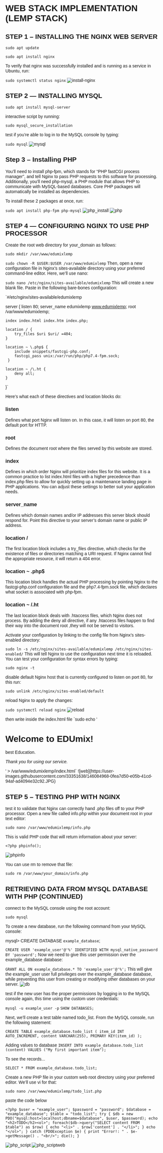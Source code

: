 # WEB STACK IMPLEMENTATION (LEMP STACK)

## STEP 1 – INSTALLING THE NGINX WEB SERVER

`sudo apt update`

`sudo apt install nginx`

To verify that nginx was successfully installed and is running as a service in Ubuntu, run:

`sudo systemctl status nginx`
![install-nginx](https://user-images.githubusercontent.com/33351638/146085018-875a50c1-473e-4067-84e0-91a975f73b14.JPG)

## STEP 2 — INSTALLING MYSQL
`sudo apt install mysql-server`

interactive script by running:

`sudo mysql_secure_installation`

test if you’re able to log in to the MySQL console by typing:

`sudo mysql`
![mysql](https://user-images.githubusercontent.com/33351638/146085036-db515207-a638-45f3-8962-5235f96ce498.JPG)

## Step 3 – Installing PHP

You’ll need to install php-fpm, which stands for “PHP fastCGI process manager”, and tell Nginx to pass PHP requests to this software for processing. Additionally, you’ll need php-mysql, a PHP module that allows PHP to communicate with MySQL-based databases. Core PHP packages will automatically be installed as dependencies.

To install these 2 packages at once, run:

`sudo apt install php-fpm php-mysql`
![php_install](https://user-images.githubusercontent.com/33351638/146084847-163d77fb-9016-4b13-8266-d6bd6c074dc2.JPG)
![php](https://user-images.githubusercontent.com/33351638/146085081-768e2d84-957b-48cd-b240-47b7b6ed68a7.JPG)


## STEP 4 — CONFIGURING NGINX TO USE PHP PROCESSOR

Create the root web directory for your_domain as follows:

`sudo mkdir /var/www/edumixlemp`

`sudo chown -R $USER:$USER /var/www/edumixlemp`
Then, open a new configuration file in Nginx’s sites-available directory using your preferred command-line editor. Here, we’ll use nano:

`sudo nano /etc/nginx/sites-available/edumixlemp`
This will create a new blank file. Paste in the following bare-bones configuration:

`#/etc/nginx/sites-available/edumixlemp

server {
    listen 80;
    server_name edumixlemp www.edumixlemp;
    root /var/www/edumixlemp;

    index index.html index.htm index.php;

    location / {
        try_files $uri $uri/ =404;
    }

    location ~ \.php$ {
        include snippets/fastcgi-php.conf;
        fastcgi_pass unix:/var/run/php/php7.4-fpm.sock;
     }

    location ~ /\.ht {
        deny all;
    }

}`

Here’s what each of these directives and location blocks do:

### listen 
Defines what port Nginx will listen on. In this case, it will listen on port 80, the default port for HTTP.
### root
Defines the document root where the files served by this website are stored.
### index
Defines in which order Nginx will prioritize index files for this website. It is a common practice to list index.html files with a higher precedence than index.php files to allow for quickly setting up a maintenance landing page in PHP applications. You can adjust these settings to better suit your application needs.
### server_name 
Defines which domain names and/or IP addresses this server block should respond for. Point this directive to your server’s domain name or public IP address.
### location / 
The first location block includes a try_files directive, which checks for the existence of files or directories matching a URI request. If Nginx cannot find the appropriate resource, it will return a 404 error.
### location ~ \.php$ 
This location block handles the actual PHP processing by pointing Nginx to the fastcgi-php.conf configuration file and the php7.4-fpm.sock file, which declares what socket is associated with php-fpm.
### location ~ /\.ht 
The last location block deals with .htaccess files, which Nginx does not process. By adding the deny all directive, if any .htaccess files happen to find their way into the document root ,they will not be served to visitors.


Activate your configuration by linking to the config file from Nginx’s sites-enabled directory:

`sudo ln -s /etc/nginx/sites-available/edumixlemp /etc/nginx/sites-enabled/`
This will tell Nginx to use the configuration next time it is reloaded. You can test your configuration for syntax errors by typing:

`sudo nginx -t`

disable default Nginx host that is currently configured to listen on port 80, for this run:

`sudo unlink /etc/nginx/sites-enabled/default`

reload Nginx to apply the changes:

`sudo systemctl reload nginx`
![reload](https://user-images.githubusercontent.com/33351638/146084931-b3bb04ce-d16c-4bc8-bc2e-4008fcb1d678.JPG)

then write inside the index.html file
`sudo echo '<!DOCTYPE html>
<html>
<head>
<title>Welcome to EDUmix on Nginx!</title>
<style>
    body {
        width: 35em;
        margin: 0 auto;
        font-family: Tahoma, Verdana, Arial, sans-serif;
    }
</style>
</head>
<body>
<h1>Welcome to EDUmix!</h1>
<p>best Education.</p>

<p><em>Thank you for using our service.</em></p>
</body>
</html>' > /var/www/edumixlemp/index.html`
![web](https://user-images.githubusercontent.com/33351638/146084968-0fea7d50-e05b-41cd-94af-ad4094e32c92.JPG)

## STEP 5 – TESTING PHP WITH NGINX

 test it to validate that Nginx can correctly hand .php files off to your PHP processor.
 Open a new file called info.php within your document root in your text editor:

`sudo nano /var/www/edumixlemp/info.php`

This is valid PHP code that will return information about your server:

`<?php
phpinfo();`

![phpinfo](https://user-images.githubusercontent.com/33351638/146084864-ddc05fd8-3e64-4b20-92d2-0f2faae2c626.JPG)

You can use rm to remove that file:

`sudo rm /var/www/your_domain/info.php`


## RETRIEVING DATA FROM MYSQL DATABASE WITH PHP (CONTINUED)

connect to the MySQL console using the root account:

`sudo mysql`

To create a new database, run the following command from your MySQL console:

mysql> CREATE DATABASE `example_database`;

`CREATE USER 'example_user'@'%' IDENTIFIED WITH mysql_native_password BY 'password';`
Now we need to give this user permission over the example_database database:

`GRANT ALL ON example_database.* TO 'example_user'@'%';`
This will give the example_user user full privileges over the example_database database, while preventing this user from creating or modifying other databases on your server.
![db](https://user-images.githubusercontent.com/33351638/146084985-dbc1b046-fdd3-4bed-853c-8707442acdd4.JPG)

test if the new user has the proper permissions by logging in to the MySQL console again, this time using the custom user credentials:

`mysql -u example_user -p`
`SHOW DATABASES;`

Next, we’ll create a test table named todo_list. From the MySQL console, run the following statement:

`CREATE TABLE example_database.todo_list (
  item_id INT AUTO_INCREMENT,
 content VARCHAR(255),
  PRIMARY KEY(item_id) );`
  
  Adding values to database
  `INSERT INTO example_database.todo_list (content) VALUES ("My first important item");`
  
  To see the records...
  
  `SELECT * FROM example_database.todo_list;`
  
  
  Create a new PHP file in your custom web root directory using your preferred editor. We’ll use vi for that:

`sudo nano /var/www/edumixlemp/todo_list.php`
  
 paste the code below
 
 `<?php
$user = "example_user";
$password = "password";
$database = "example_database";
$table = "todo_list";
try {
  $db = new PDO("mysql:host=localhost;dbname=$database", $user, $password);
  echo "<h2>TODO</h2><ol>";
  foreach($db->query("SELECT content FROM $table") as $row) {
    echo "<li>" . $row['content'] . "</li>";
  }
  echo "</ol>";
} catch (PDOException $e) {
    print "Error!: " . $e->getMessage() . "<br/>";
    die();
}`

![php_script](https://user-images.githubusercontent.com/33351638/146084857-9f741d36-029b-447c-83cd-32c63e85d802.JPG)
![php_scriptweb](https://user-images.githubusercontent.com/33351638/146084860-71f7e728-48f7-4b2b-b02a-6526dcb445a4.JPG)
